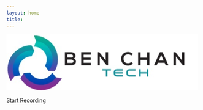 ```yaml
---
layout: home
title: 
---
```


![BenchanTech Logo](/assets/images/logo.jpg)

<a id="storyTeller" href="shortcuts://run-shortcut?name=Storyteller&input=What%20was%20your%20first%20job%3F">Start Recording</a>
